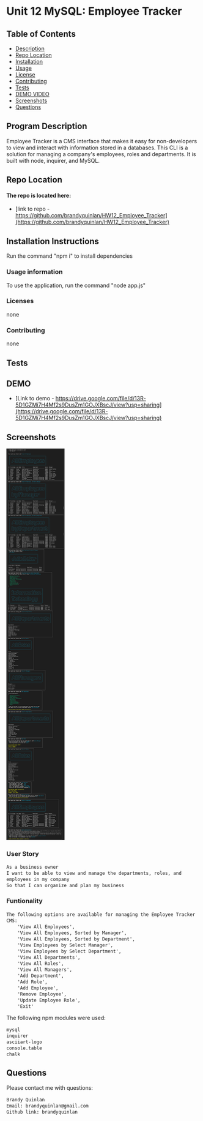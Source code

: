 # Unit 12 MySQL: Employee Tracker

## Table of Contents

- [Description](#program-description)
- [Repo Location](#repo-location)
- [Installation](#installation-instructions)
- [Usage](#usage-information) 
- [License](#licenses) 
- [Contributing](#contributing)
- [Tests](#tests)
- [DEMO VIDEO](#DEMO-click-link-to-view)
- [Screenshots](#screenshots)
- [Questions](#questions)

## Program Description
Employee Tracker is a CMS interface that makes it easy for non-developers to view and interact with information stored in a databases. This CLI is a solution for managing a company's employees, roles and departments. It is built with node, inquirer, and MySQL.

## Repo Location
#### The repo is located here: 
* [link to repo - https://github.com/brandyquinlan/HW12_Employee_Tracker](https://github.com/brandyquinlan/HW12_Employee_Tracker)

## Installation Instructions
  Run the command "npm i" to install dependencies

### Usage information
  To use the application, run the command "node app.js"

### Licenses
  none

### Contributing
  none

## Tests
 
## DEMO
* [Link to demo - https://drive.google.com/file/d/13R-5D1GZMi7H4Mf2s9DusZm1GOJXBscJ/view?usp=sharing](https://drive.google.com/file/d/13R-5D1GZMi7H4Mf2s9DusZm1GOJXBscJ/view?usp=sharing)

## Screenshots
![Screenshots](Assets/employee-tracker.png)

### User Story
```
As a business owner
I want to be able to view and manage the departments, roles, and employees in my company
So that I can organize and plan my business
```
### Funtionality
```
The following options are available for managing the Employee Tracker CMS:
    'View All Employees',
    'View All Employees, Sorted by Manager',
    'View All Employees, Sorted by Department',
    'View Employees by Select Manager',
    'View Employees by Select Department',
    'View All Departments',
    'View All Roles',
    'View All Managers',
    'Add Department',
    'Add Role',
    'Add Employee',
    'Remove Employee',
    'Update Employee Role',
    'Exit'
```
The following npm modules were used:
```
mysql
inquirer
asciiart-logo
console.table
chalk
```

## Questions
Please contact me with questions:
```
Brandy Quinlan
Email: brandyquinlan@gmail.com
Github link: brandyquinlan
```

